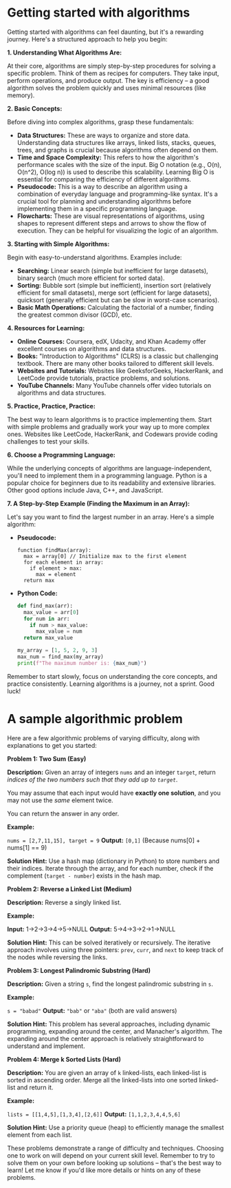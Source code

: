 #  Getting started with algorithms 
Getting started with algorithms can feel daunting, but it's a rewarding journey. Here's a structured approach to help you begin:

**1. Understanding What Algorithms Are:**

At their core, algorithms are simply step-by-step procedures for solving a specific problem.  Think of them as recipes for computers.  They take input, perform operations, and produce output.  The key is efficiency – a good algorithm solves the problem quickly and uses minimal resources (like memory).

**2. Basic Concepts:**

Before diving into complex algorithms, grasp these fundamentals:

* **Data Structures:**  These are ways to organize and store data.  Understanding data structures like arrays, linked lists, stacks, queues, trees, and graphs is crucial because algorithms often depend on them.
* **Time and Space Complexity:** This refers to how the algorithm's performance scales with the size of the input.  Big O notation (e.g., O(n), O(n^2), O(log n)) is used to describe this scalability.  Learning Big O is essential for comparing the efficiency of different algorithms.
* **Pseudocode:**  This is a way to describe an algorithm using a combination of everyday language and programming-like syntax. It's a crucial tool for planning and understanding algorithms before implementing them in a specific programming language.
* **Flowcharts:** These are visual representations of algorithms, using shapes to represent different steps and arrows to show the flow of execution.  They can be helpful for visualizing the logic of an algorithm.

**3. Starting with Simple Algorithms:**

Begin with easy-to-understand algorithms.  Examples include:

* **Searching:** Linear search (simple but inefficient for large datasets), binary search (much more efficient for sorted data).
* **Sorting:** Bubble sort (simple but inefficient), insertion sort (relatively efficient for small datasets), merge sort (efficient for large datasets), quicksort (generally efficient but can be slow in worst-case scenarios).
* **Basic Math Operations:** Calculating the factorial of a number, finding the greatest common divisor (GCD), etc.

**4. Resources for Learning:**

* **Online Courses:** Coursera, edX, Udacity, and Khan Academy offer excellent courses on algorithms and data structures.
* **Books:** "Introduction to Algorithms" (CLRS) is a classic but challenging textbook.  There are many other books tailored to different skill levels.
* **Websites and Tutorials:** Websites like GeeksforGeeks, HackerRank, and LeetCode provide tutorials, practice problems, and solutions.
* **YouTube Channels:** Many YouTube channels offer video tutorials on algorithms and data structures.

**5. Practice, Practice, Practice:**

The best way to learn algorithms is to practice implementing them.  Start with simple problems and gradually work your way up to more complex ones.  Websites like LeetCode, HackerRank, and Codewars provide coding challenges to test your skills.

**6. Choose a Programming Language:**

While the underlying concepts of algorithms are language-independent, you'll need to implement them in a programming language.  Python is a popular choice for beginners due to its readability and extensive libraries.  Other good options include Java, C++, and JavaScript.

**7.  A Step-by-Step Example (Finding the Maximum in an Array):**

Let's say you want to find the largest number in an array.  Here's a simple algorithm:

* **Pseudocode:**
  ```
  function findMax(array):
    max = array[0] // Initialize max to the first element
    for each element in array:
      if element > max:
        max = element
    return max
  ```

* **Python Code:**
  ```python
  def find_max(arr):
    max_value = arr[0]
    for num in arr:
      if num > max_value:
        max_value = num
    return max_value

  my_array = [1, 5, 2, 9, 3]
  max_num = find_max(my_array)
  print(f"The maximum number is: {max_num}")
  ```

Remember to start slowly, focus on understanding the core concepts, and practice consistently.  Learning algorithms is a journey, not a sprint.  Good luck!

#  A sample algorithmic problem 
Here are a few algorithmic problems of varying difficulty, along with explanations to get you started:


**Problem 1: Two Sum (Easy)**

**Description:** Given an array of integers `nums` and an integer `target`, return *indices of the two numbers such that they add up to `target`*.

You may assume that each input would have **exactly one solution**, and you may not use the *same* element twice.

You can return the answer in any order.

**Example:**

`nums = [2,7,11,15], target = 9`
**Output:** `[0,1]`  (Because nums[0] + nums[1] == 9)

**Solution Hint:**  Use a hash map (dictionary in Python) to store numbers and their indices.  Iterate through the array, and for each number, check if the complement (`target - number`) exists in the hash map.


**Problem 2: Reverse a Linked List (Medium)**

**Description:** Reverse a singly linked list.

**Example:**

**Input:** 1->2->3->4->5->NULL
**Output:** 5->4->3->2->1->NULL

**Solution Hint:** This can be solved iteratively or recursively.  The iterative approach involves using three pointers: `prev`, `curr`, and `next` to keep track of the nodes while reversing the links.


**Problem 3: Longest Palindromic Substring (Hard)**

**Description:** Given a string `s`, find the longest palindromic substring in `s`.

**Example:**

`s = "babad"`
**Output:** `"bab"` or `"aba"` (both are valid answers)

**Solution Hint:**  This problem has several approaches, including dynamic programming, expanding around the center, and Manacher's algorithm.  The expanding around the center approach is relatively straightforward to understand and implement.


**Problem 4:  Merge k Sorted Lists (Hard)**

**Description:** You are given an array of `k` linked-lists, each linked-list is sorted in ascending order. Merge all the linked-lists into one sorted linked-list and return it.

**Example:**

`lists = [[1,4,5],[1,3,4],[2,6]]`
**Output:** `[1,1,2,3,4,4,5,6]`


**Solution Hint:**  Use a priority queue (heap) to efficiently manage the smallest element from each list.


These problems demonstrate a range of difficulty and techniques.  Choosing one to work on will depend on your current skill level.  Remember to try to solve them on your own before looking up solutions – that's the best way to learn!  Let me know if you'd like more details or hints on any of these problems.


